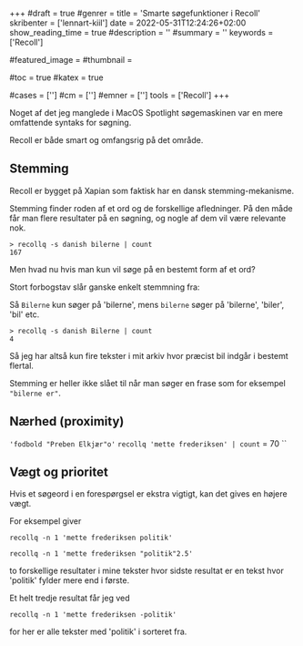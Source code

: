 +++
#draft = true
#genrer =
title = 'Smarte søgefunktioner i Recoll'
skribenter = ['lennart-kiil']
date = 2022-05-31T12:24:26+02:00
show_reading_time = true
#description = ''
#summary = ''
keywords = ['Recoll']

#featured_image =
#thumbnail =

#toc = true
#katex = true

#cases = ['']
#cm = ['']
#emner = ['']
tools = ['Recoll']
+++

Noget af det jeg manglede i MacOS Spotlight søgemaskinen var en mere omfattende syntaks for søgning.

Recoll er både smart og omfangsrig på det område.

## Stemming

Recoll er bygget på Xapian som faktisk har en dansk stemming-mekanisme.

Stemming finder roden af et ord og de forskellige afledninger. På den måde får man flere resultater på en søgning, og nogle af dem vil være relevante nok.

```
> recollq -s danish bilerne | count
167
```

Men hvad nu hvis man kun vil søge på en bestemt form af et ord?

Stort forbogstav slår ganske enkelt stemmning fra:

Så `Bilerne` kun søger på 'bilerne', mens `bilerne` søger på 'bilerne', 'biler', 'bil' etc.


```
> recollq -s danish Bilerne | count
4
```

Så jeg har altså kun fire tekster i mit arkiv hvor præcist bil indgår i bestemt flertal.

Stemming er heller ikke slået til når man søger en frase som for eksempel `"bilerne er"`.


## Nærhed (proximity)

`'fodbold "Preben Elkjær"o'`
`recollq 'mette frederiksen' | count` = 70
``



## Vægt og prioritet

Hvis et søgeord i en forespørgsel er ekstra vigtigt, kan det gives en højere vægt.

For eksempel giver

`recollq -n 1 'mette frederiksen politik'`

`recollq -n 1 'mette frederiksen "politik"2.5'`

to forskellige resultater i mine tekster hvor sidste resultat er en tekst hvor 'politik' fylder mere end i første.

Et helt tredje resultat får jeg ved

`recollq -n 1 'mette frederiksen -politik'`

for her er alle tekster med 'politik' i sorteret fra.

